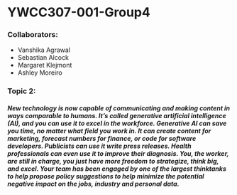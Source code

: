 # YWCC307-001-Group4

### Collaborators:
 - Vanshika Agrawal
 - Sebastian Alcock
 - Margaret Klejmont
 - Ashley Moreiro


### Topic 2:
##### New technology is now capable of communicating and making content in ways comparable to humans. It’s called generative artificial intelligence (AI), and you can use it to excel in the workforce. Generative AI can save you time, no matter what field you work in. It can create content for marketing, forecast numbers for finance, or code for software developers. Publicists can use it write press releases. Health professionals can even use it to improve their diagnosis. You, the worker, are still in charge, you just have more freedom to strategize, think big, and excel. Your team has been engaged by one of the largest thinktanks to help propose policy suggestions to help minimize the potential negative impact on the jobs, industry and personal data.
